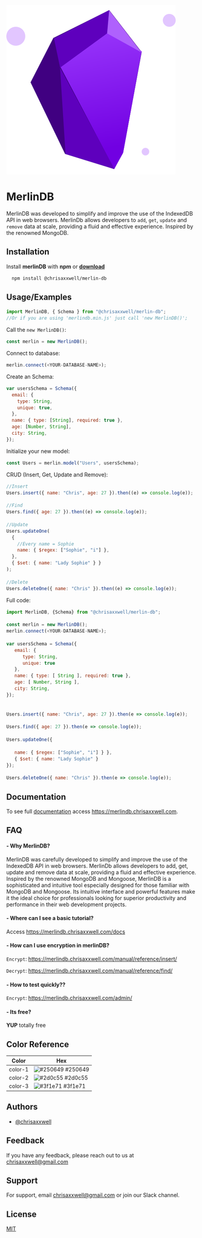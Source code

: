 ![Logo](https://github.com/chrisaxxwell/merlin-db/blob/main/merlin-logo.svg)

# MerlinDB

MerlinDB was developed to simplify and improve the use of the IndexedDB API in web browsers. MerlinDb allows developers to `add`, `get`, `update` and `remove` data at scale, providing a fluid and effective experience. Inspired by the renowned MongoDB.

## Installation

Install **merlinDB** with **npm** or **[download](https://merlindb.chrisaxxwell.com/download)**

```bash
  npm install @chrisaxxwell/merlin-db
```

## Usage/Examples

```javascript
import MerlinDB, { Schema } from "@chrisaxxwell/merlin-db";
//Or if you are using 'merlindb.min.js' just call 'new MerlinDB()';
```

Call the `new MerlinDB()`:

```javascript
const merlin = new MerlinDB();
```

Connect to database:

```javascript
merlin.connect(<YOUR-DATABASE-NAME>);
```

Create an Schema:

```javascript
var usersSchema = Schema({
  email: {
    type: String,
    unique: true,
  },
  name: { type: [String], required: true },
  age: [Number, String],
  city: String,
});
```

Initialize your new model:

```javascript
const Users = merlin.model("Users", usersSchema);
```

CRUD (Insert, Get, Update and Remove):

```javascript
//Insert
Users.insert({ name: "Chris", age: 27 }).then((e) => console.log(e));

//Find
Users.find({ age: 27 }).then((e) => console.log(e));

//Update
Users.updateOne(
  {
    //Every name = Sophie
    name: { $regex: ["Sophie", "i"] },
  },
  { $set: { name: "Lady Sophie" } }
);

//Delete
Users.deleteOne({ name: "Chris" }).then((e) => console.log(e));
```

Full code:

```javascript
import MerlinDB, {Schema} from "@chrisaxxwell/merlin-db";

const merlin = new MerlinDB();
merlin.connect(<YOUR-DATABASE-NAME>);

var usersSchema = Schema({
   email: {
      type: String,
      unique: true
   },
   name: { type: [ String ], required: true },
   age: [ Number, String ],
   city: String,
});


Users.insert({ name: "Chris", age: 27 }).then(e => console.log(e));

Users.find({ age: 27 }).then(e => console.log(e));

Users.updateOne({

   name: { $regex: ["Sophie", "i"] } },
   { $set: { name: "Lady Sophie" }
});

Users.deleteOne({ name: "Chris" }).then(e => console.log(e));
```

## Documentation

To see full [documentation](https://merlindb.chrisaxxwell.com) access https://merlindb.chrisaxxwell.com.

## FAQ

#### - Why MerlinDB?

MerlinDB was carefully developed to simplify and improve the use of the IndexedDB API in web browsers. MerlinDb allows developers to add, get, update and remove data at scale, providing a fluid and effective experience. Inspired by the renowned MongoDB and Mongoose, MerlinDB is a sophisticated and intuitive tool especially designed for those familiar with MongoDB and Mongoose. Its intuitive interface and powerful features make it the ideal choice for professionals looking for superior productivity and performance in their web development projects.

#### - Where can I see a basic tutorial?

Access https://merlindb.chrisaxxwell.com/docs

#### - How can I use encryption in merlinDB?

`Encrypt`: https://merlindb.chrisaxxwell.com/manual/reference/insert/

`Decrypt`: https://merlindb.chrisaxxwell.com/manual/reference/find/

#### - How to test quickly??

`Encrypt`: https://merlindb.chrisaxxwell.com/admin/

#### - Its free?

**YUP** totally free

## Color Reference

| Color   | Hex                                                              |
| ------- | ---------------------------------------------------------------- |
| color-1 | ![#250649](https://via.placeholder.com/10/250649?text=+) #250649 |
| color-2 | ![#2d0c55](https://via.placeholder.com/10/2d0c55?text=+) #2d0c55 |
| color-3 | ![#3f1e71](https://via.placeholder.com/10/3f1e71?text=+) #3f1e71 |

## Authors

- [@chrisaxxwell](https://www.github.com/chrisaxxwell)

## Feedback

If you have any feedback, please reach out to us at chrisaxxwell@gmail.com

## Support

For support, email chrisaxxwell@gmail.com or join our Slack channel.

## License

[MIT](https://choosealicense.com/licenses/mit/)
